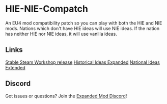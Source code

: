 # HIE-NIE-Compatch
An EU4 mod compatibility patch so you can play with both the HIE and NIE mods. Nations which don't have HIE ideas will use NIE ideas. If the nation has neither HIE nor NIE ideas, it will use vanilla ideas.

## Links
[Stable Steam Workshop release](https://steamcommunity.com/sharedfiles/filedetails/?id=2804416132)
[Historical Ideas Expanded](https://steamcommunity.com/sharedfiles/filedetails/?id=2804377099)
[National Ideas Extended](https://steamcommunity.com/sharedfiles/filedetails/?id=1592328478)

## Discord
Got issues or questions? Join the [Expanded Mod Discord](https://discord.gg/U9eJ4veJw5)!
